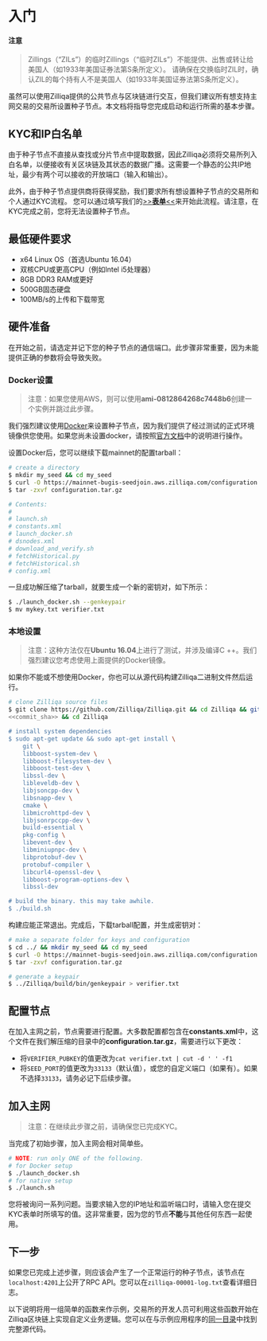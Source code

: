 # 入门



#### 注意

> Zillings（“ZILs”）的临时Zillings（“临时ZILs”）不能提供、出售或转让给美国人（如1933年美国证券法第S条所定义）。 请确保在交换临时ZIL时，确认ZIL的每个持有人不是美国人（如1933年美国证券法第S条所定义）。



虽然可以使用Zilliqa提供的公共节点与区块链进行交互，但我们建议所有想支持主网交易的交易所设置种子节点。本文档将指导您完成启动和运行所需的基本步骤。

## KYC和IP白名单

由于种子节点不直接从查找或分片节点中提取数据，因此Zilliqa必须将交易所列入白名单，以便接收有关区块链及其状态的数据广播。这需要一个静态的公共IP地址，最少有两个可以接收的开放端口（输入和输出）。

此外，由于种子节点提供商将获得奖励，我们要求所有想设置种子节点的交易所和个人通过KYC流程。 您可以通过填写我们的[>>**表单**<<](https://docs.google.com/forms/d/e/1FAIpQLScopeiLXU_10i6OzsZApIDyRYHpw4JqePDDe0Aoa5JIZo1muw/viewform)来开始此流程。请注意，在KYC完成之前，您将无法设置种子节点。

## 最低硬件要求

- x64 Linux OS（首选Ubuntu 16.04）
- 双核CPU或更高CPU（例如Intel i5处理器）
- 8GB DDR3 RAM或更好
- 500GB固态硬盘
- 100MB/s的上传和下载带宽

## 硬件准备

在开始之前，请选定并记下您的种子节点的通信端口。此步骤非常重要，因为未能提供正确的参数将会导致失败。

### Docker设置

> 注意：如果您使用AWS，则可以使用**ami-0812864268c7448b6**创建一个实例并跳过此步骤。

我们强烈建议使用[Docker](https://docker.com/)来设置种子节点，因为我们提供了经过测试的正式环境镜像供您使用。如果您尚未设置docker，请按照[官方文档](https://docs.docker.com/install/)中的说明进行操作。

设置Docker后，您可以继续下载mainnet的配置tarball：

```sh
# create a directory
$ mkdir my_seed && cd my_seed
$ curl -O https://mainnet-bugis-seedjoin.aws.zilliqa.com/configuration.tar.gz
$ tar -zxvf configuration.tar.gz

# Contents:
#
# launch.sh
# constants.xml
# launch_docker.sh
# dsnodes.xml
# download_and_verify.sh
# fetchHistorical.py
# fetchHistorical.sh
# config.xml
```

一旦成功解压缩了tarball，就要生成一个新的密钥对，如下所示：

```sh
$ ./launch_docker.sh --genkeypair
$ mv mykey.txt verifier.txt
```

### 本地设置

> 注意：这种方法仅在**Ubuntu 16.04**上进行了测试，并涉及编译C ++。我们强烈建议您考虑使用上面提供的Docker镜像。

如果你不能或不想使用Docker，你也可以从源代码构建Zilliqa二进制文件然后运行。

```sh
# clone Zilliqa source files
$ git clone https://github.com/Zilliqa/Zilliqa.git && cd Zilliqa && git checkout
<<commit_sha>> && cd Zilliqa

# install system dependencies
$ sudo apt-get update && sudo apt-get install \
    git \
    libboost-system-dev \
    libboost-filesystem-dev \
    libboost-test-dev \
    libssl-dev \
    libleveldb-dev \
    libjsoncpp-dev \
    libsnapp-dev \
    cmake \
    libmicrohttpd-dev \
    libjsonrpccpp-dev \
    build-essential \
    pkg-config \
    libevent-dev \
    libminiupnpc-dev \
    libprotobuf-dev \
    protobuf-compiler \
    libcurl4-openssl-dev \
    libboost-program-options-dev \
    libssl-dev

# build the binary. this may take awhile.
$ ./build.sh
```

构建应能正常退出。完成后，下载tarball配置，并生成密钥对：

```sh
# make a separate folder for keys and configuration
$ cd ../ && mkdir my_seed && cd my_seed
$ curl -O https://mainnet-bugis-seedjoin.aws.zilliqa.com/configuration.tar.gz
$ tar -zxvf configuration.tar.gz

# generate a keypair
$ ../Zilliqa/build/bin/genkeypair > verifier.txt
```

## 配置节点

在加入主网之前，节点需要进行配置。大多数配置都包含在**constants.xml**中，这个文件在我们解压缩的目录中的**configuration.tar.gz**，需要进行以下更改：

- 将`VERIFIER_PUBKEY`的值更改为`cat verifier.txt | cut -d ' ' -f1`
- 将`SEED_PORT`的值更改为`33133`（默认值），或您的自定义端口（如果有）。如果不选择`33133`，请务必记下后续步骤。

## 加入主网

> 注意：在继续此步骤之前，请确保您已完成KYC。

当完成了初始步骤，加入主网会相对简单些。

```sh
# NOTE: run only ONE of the following.
# for Docker setup
$ ./launch_docker.sh
# for native setup
$ ./launch.sh
```

您将被询问一系列问题。当要求输入您的IP地址和监听端口时，请输入您在提交KYC表单时所填写的值。这非常重要，因为您的节点**不能**与其他任何东西一起使用。

## 下一步

如果您已完成上述步骤，则应该会产生了一个正常运行的种子节点，该节点在`localhost:4201`上公开了RPC API。您可以在`zilliqa-00001-log.txt`查看详细日志。

以下说明将用一组简单的函数来作示例，交易所的开发人员可利用这些函数开始在Zilliqa区块链上实现自定义业务逻辑。您可以在与示例应用程序的[同一目录](https://github.com/Zilliqa/dev-portal/tree/master/examples/exchange)中找到完整源代码。